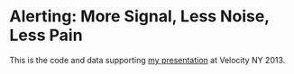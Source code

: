 # Alerting: More Signal, Less Noise, Less Pain

This is the code and data supporting [my presentation](http://velocityconf.com/velocityny2013/public/schedule/detail/30062) at Velocity NY 2013.
